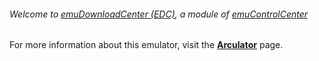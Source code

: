 ###### Welcome to [emuDownloadCenter (EDC)](https://github.com/PhoenixInteractiveNL/emuDownloadCenter/wiki/), a module of [emuControlCenter](https://github.com/PhoenixInteractiveNL/emuControlCenter/wiki/)

For more information about this emulator, visit the [**Arculator**](https://github.com/PhoenixInteractiveNL/emuDownloadCenter/wiki/Emulator-arculator#menu) page.
